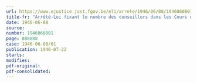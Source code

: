 ```yaml
---
url: https://www.ejustice.just.fgov.be/eli/arrete/1946/06/08/1946060801/justel
title-fr: "Arrêté-Loi fixant le nombre des conseillers dans les Cours d'appel de Gand et de Liège"
date: 1946-06-08
source:
number: 1946060801
page: 888888
case: 1946-06-08/01
publication: 1946-07-22
starts:
modifies:
pdf-original:
pdf-consolidated:
---
```


